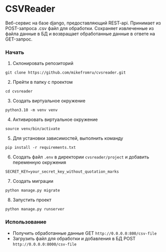 # CSVReader
Веб-сервис на базе django, предоставляющий REST-api. Принимает из POST-запроса .csv файл для обработки. Сохраняет извлеченные из файла данные в БД и возвращает обработанные данные в ответе на GET-запрос.

### Начать
1. Склонировать репозиторий
```
git clone https://github.com/mikefromru/cvsreader.git
```
2. Прейти в папку с проектом
```
cd cvsreader
```
3. Создать виртуальное окружение
```
python3.10 -m venv venv 
``` 
4. Активировать виртуальное окружение
```
source venv/bin/activate
```
5. Для установки зависимостей, выполнить команду
```
pip install -r requirements.txt
```
6. Создать файл `.env` в директории `cvsreader/project` и добавить переменную окружения
```env
SECRET_KEY=your_secret_key_without_quotation_marks
```
7. Создать миграции
```
python manage.py migrate
```
8. Запустить проект
```
python manage.py runserver
```

### Использование
- Получить обработанные данные GET `http://0.0.0.0:800/csv-file`
- Загрузить файл для обработки и добавления в БД POST `http://0.0.0.0:8000/csv-file`
